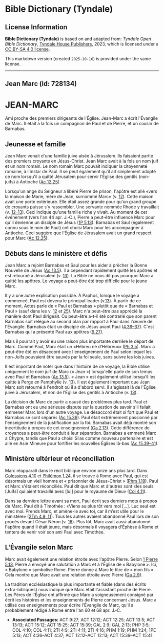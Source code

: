 # Bible Dictionary (Tyndale)

## License Information

**Bible Dictionary (Tyndale)** is based on and adapted from: _Tyndale Open Bible Dictionary_, [Tyndale House Publishers](https://tyndaleopenresources.com/), 2023, which is licensed under a [CC BY-SA 4.0 license](https://creativecommons.org/licenses/by-sa/4.0/legalcode.en).

This markdown version (created `2025-10-16`) is provided under the same license.



--------------------------------

## Jean Marc (id: 728134)

JEAN\-MARC
==========

Ami proche des premiers dirigeants de l'Église. Jean\-Marc a écrit l'Évangile de Marc. Il était à la fois un compagnon de Paul et de Pierre, et un cousin de Barnabas.

Jeunesse et famille
-------------------

Jean Marc venait d'une famille juive aisée à Jérusalem. Ils faisaient partie des premiers croyants en Jésus\-Christ. Jean Marc avait à la fois un nom juif et un nom romain. Le nom romain Marc pouvait indiquer la citoyenneté romaine, à l'instar de Paul. Il se peut également qu'il ait simplement adopté ce nom lorsqu'il a quitté Jérusalem pour servir l'Église des gentils (non\-juifs) à Antioche ([Ac 12\.25](https://ref.ly/Acts12:25)).

Lorsqu'un ange du Seigneur a libéré Pierre de prison, l'apôtre est allé «vers la maison de Marie, mère de Jean, surnommé Marc» (v. [12](https://ref.ly/Acts12:12)). Cette maison avait une porte extérieure. Elle était assez grande pour qu'un grand groupe de croyants puisse s'y rassembler. Une servante nommée Rhode y travaillait (v. [12–13](https://ref.ly/Acts12:12-Acts12:13)). Ceci indique qu'une famille riche y vivait. Au moment de cet événement (vers l'an 44 apr. J.‑C.), Pierre a peut\-être influencé Marc pour qu'il devienne un disciple de Jésus ([1P 5\.13](https://ref.ly/1Pet5:13)). Barnabas et Saul (également connu sous le nom de Paul) ont choisi Marc pour les accompagner à Antioche. Ceci suggère que l'Église de Jérusalem avait un grand respect pour Marc ([Ac 12\.25](https://ref.ly/Acts12:25)).

Débuts dans le ministère et défis
---------------------------------

Jean Marc a rejoint Barnabas et Saul pour les aider à prêcher la Bonne Nouvelle de Jésus ([Ac 13\.5](https://ref.ly/Acts13:5)). Il a cependant rapidement quitté les apôtres et est retourné à Jérusalem (v. [13](https://ref.ly/Acts13:13)). La Bible ne nous dit pas pourquoi Marc a quitté les apôtres. Le voyage a peut\-être été trop difficile pour le jeune Marc.

Il y a une autre explication possible. À Paphos, lorsque le voyage a commencé, Paul est devenu le principal leader (v.[13](https://ref.ly/Acts13:13)). À partir de ce moment, Actes parle de « Paul et Barnabas » plutôt que de « Barnabas et Paul » (sauf dans les v. [12](https://ref.ly/Acts15:12,Acts15:25) et [25](https://ref.ly/Acts15:12,Acts15:25)). Marc n'a peut\-être pas apprécié la manière dont Paul dirigeait. Ou peut\-être a\-t\-il été contrarié que son parent Barnabas soit relégué au second plan par rapport à Paul dans l'œuvre de l'Évangile. Barnabas était un disciple de Jésus avant Paul ([4\.36–37](https://ref.ly/Acts4:36-Acts4:37)). C'est Barnabas qui a présenté Paul aux apôtres ([9\.27](https://ref.ly/Acts9:27)).

Mais il pourrait y avoir eu une raison plus importante derrière le départ de Marc. Comme Paul, Marc était un «Hébreu né d’Hébreux» ([Ph 3\.5](https://ref.ly/Phil3:5)). Marc a peut\-être été en désaccord avec l'enseignement de Paul selon lequel les non\-Juifs pouvaient être sauvés par la foi seule, sans suivre les lois juives.

Il est important de noter que dans l'histoire de ce voyage, la Bible utilise uniquement le nom juif de Marc (« Jean ») lorsqu'elle parle de son temps avec Paul et Barnabas ([Ac 13\.5](https://ref.ly/Acts13:5)). « Jean » est également utilisé lorsqu'il les quitte à Perge en Pamphylie (v. [13](https://ref.ly/Acts13:13)). Il est également important que Jean Marc soit retourné à l'endroit où il a d'abord servi. Il s'agissait là de l'Église juive à Jérusalem, et non de l'Église des gentils à Antioche (v. [13](https://ref.ly/Acts13:13)).

La décision de Marc de partir a causé des problèmes plus tard. Paul et Barnabas ont eu une sérieuse dispute sur la question de savoir s'il fallait emmener Marc lors d'un autre voyage. Le désaccord était si fort que Paul et Barnabas se sont séparés ([Ac 15\.39](https://ref.ly/Acts15:39)). Paul était extrêmement passionné par l'enseignement de la justification par la foi. Barnabas avait déjà montré son incertitude à propos de cet enseignement ([Ga 2\.13](https://ref.ly/Gal2:13)). Cette différence de croyances a peut\-être conduit à leur séparation. Barnabas a emmené Marc à Chypre, tandis que Paul a choisi Silas comme nouveau partenaire et est allé en Asie Mineure pour fortifier les nouvelles Églises là\-bas ([Ac 15\.39–41](https://ref.ly/Acts15:39-Acts15:41)).

Ministère ultérieur et réconciliation
-------------------------------------

Marc réapparaît dans le récit biblique environ onze ans plus tard. Dans [Colossiens 4\.10](https://ref.ly/Col4:10) et [Philémon 1\.24](https://ref.ly/Phlm1:24), il se trouve à Rome avec Paul, qui est désormais un vieil homme et « prisonnier de Jésus\-Christ » ([Phm 1\.19](https://ref.ly/Phlm1:19)). Paul et Marc s'étaient réconciliés. Paul dit que Marc et d'autres sont «les seuls \[Juifs] qui aient travaillé avec \[lui] pour le royaume de Dieu» ([Col 4\.11](https://ref.ly/Col4:11)).

Dans sa dernière lettre avant sa mort, Paul écrit ses derniers mots à propos de Marc. Paul dit à Timothée : «Viens au plus tôt vers moi \[...]. Luc seul est avec moi. Prends Marc, et amène\-le avec toi, car il m’est utile pour le ministère» ([2Tm 4\.9, 11](https://ref.ly/2Tim4:9,2Tim4:11)). Tous les autres avaient abandonné Paul lors de son procès devant César Néron (v. [16](https://ref.ly/2Tim4:16)). Plus tôt, Marc avait aussi abandonné l'apôtre quand il était jeune, mais désormais il voyagera d'Éphèse à Rome et tentera de venir voir son ami Paul avec Timothée.

L'Évangile selon Marc
---------------------

Marc avait également une relation étroite avec l'apôtre Pierre. Selon [1 Pierre 5\.13](https://ref.ly/1Pet5:13), Pierre a envoyé une salutation à Marc et à l'Église de « Babylone ». Ici, « Babylone » symbolise Rome. Pierre donne à Marc le titre de « mon fils ». Cela montre que Marc avait une relation étroite avec Pierre ([Ga 2\.9](https://ref.ly/Gal2:9)).

La tradition ecclésiastique la plus importante et fiable (dans des écrits extra\-bibliques) nous indique que Marc était l'assistant proche de Pierre. Les Pères de l'Église ont affirmé que Marc a soigneusement consigné par écrit les histoires et les enseignements de Pierre concernant Jésus. Marc a utilisé ces enseignements pour écrire l'Évangile de Marc, qu'il a probablement rédigé à Rome entre l'an 60 et 68 apr. J.‑C.

* **Associated Passages:** ACT 9:27; ACT 12:12; ACT 12:25; ACT 13:5; ACT 13:13; ACT 15:12; ACT 15:25; ACT 15:39; GAL 2:9; GAL 2:13; PHP 3:5; COL 4:10; COL 4:11; 2TI 4:9; 2TI 4:11; 2TI 4:16; PHM 1:19; PHM 1:24; 1PE 5:13; ACT 4:36–ACT 4:37; ACT 12:12–ACT 12:13; ACT 15:39–ACT 15:41

